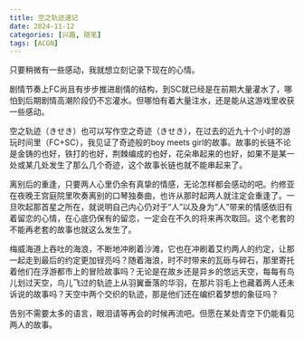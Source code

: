 ```yaml
---
title: 空之轨迹速记
date: 2024-11-12
categories: [兴趣, 随笔]
tags: [ACGN]
---
```

只要稍微有一些感动，我就想立刻记录下现在的心情。

剧情节奏上FC尚且有步步推进剧情的结构，到SC就已经是在前期大量灌水了，哪怕到后期剧情高潮阶段仍不忘灌水。但哪怕有着大量注水，还是能从这游戏里收获一些感动。

空之轨迹（きせき）也可以写作空之奇迹（きせき），在过去的近九十个小时的游玩时间里（FC+SC），我见证了奇迹般的boy meets girl的故事。故事的长链不论是金铸的也好，铁打的也好，荆棘编成的也好，花朵串起来的也好，如果不是某一处或某几处发生了那么几个奇迹，这个故事长链也就不能串起来了。

离别后的重逢，只要两人心里仍余有真挚的情感，无论怎样都会感动的吧。约修亚在夜晚王宫庭院里吹奏离别的口琴独奏曲，也许从那时起两人就注定会重逢了。一旦吹起那首星之所在，就说明自己内心仍对于“人”以及身为“人”带来的情感依旧有着留恋的心情，在心底仍保有的留恋，一定会在不久的将来再次取回。这个老套的不能再老套的故事也就这么发生了。

梅威海道上吞吐的海浪，不断地冲刷着沙滩，它也在冲刷着艾约两人的约定，让那一起走到最后的约定更加锃亮吗？随着海浪，时不时带来的瓦砾与碎石，那里寄托着他们在浮游都市上的冒险故事吗？无论是在故乡还是异乡的悠远天空，每每有鸟儿划过天空，鸟儿飞过的轨迹上从羽翼垂落的华羽，在那片羽毛上也藏着两人还未诉说的故事吗？天空中两个交织的轨迹，那是他们还在编织着梦想的象征吗？

告别不需要太多的语言，眼泪请等再会的时候再流吧。但愿在某处青空下仍能看见两人的故事。

